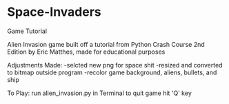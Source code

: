 # Space-Invaders
 Game Tutorial

 Alien Invasion game built off a tutorial from Python Crash Course 2nd Edition by Eric Matthes, made for educational purposes

 Adjustments Made:
 	-selcted new png for space shit -resized and converted to bitmap outside program 
 	-recolor game background, aliens, bullets, and ship

To Play: run alien_invasion.py in Terminal to quit game hit 'Q' key


